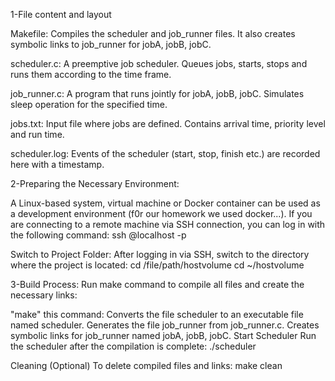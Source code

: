1-File content and layout

Makefile:
Compiles the scheduler and job_runner files. It also creates symbolic links to job_runner for jobA, jobB, jobC.

scheduler.c:
A preemptive job scheduler. Queues jobs, starts, stops and runs them according to the time frame.

job_runner.c:
A program that runs jointly for jobA, jobB, jobC. Simulates sleep operation for the specified time.

jobs.txt:
Input file where jobs are defined. Contains arrival time, priority level and run time.

scheduler.log:
Events of the scheduler (start, stop, finish etc.) are recorded here with a timestamp.

2-Preparing the Necessary Environment:

A Linux-based system, virtual machine or Docker container can be used as a development environment (f0r our homework we used docker...). If you are connecting to a remote machine via SSH connection, you can log in with the following command:
ssh <username>@localhost -p <port>

Switch to Project Folder:
After logging in via SSH, switch to the directory where the project is located:
cd /file/path/hostvolume
cd ~/hostvolume

3-Build Process:
Run make command to compile all files and create the necessary links:

"make" this command:
Converts the file scheduler to an executable file named scheduler.
Generates the file job_runner from job_runner.c.
Creates symbolic links for job_runner named jobA, jobB, jobC.
Start Scheduler
Run the scheduler after the compilation is complete:
./scheduler

Cleaning (Optional)
To delete compiled files and links:
make clean

